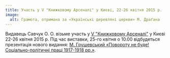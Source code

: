 ```yaml
---
title: Участь у V "Книжковому Арсеналі" у Києві, 22-26 квітня 2015 р.
image:
  alt: Грамота, отримана за «Українські деревляні церкви» М. Драґана
---
```


Видавець Савчук О. О. візьме участь у [V "Книжковому Арсеналі"](http://artarsenal.in.ua/event150.html) у Києві 22-26 квітня 2015 р. 
Під час виставки, 25-го квітня о 10.00 відбудеться презентація 
нового видання: [М. Грушевський «Повороту не буде! Соціально-політичні праці 1917-1918 рр.»](/books/grushevskyj-povorotu-ne-bude). 
